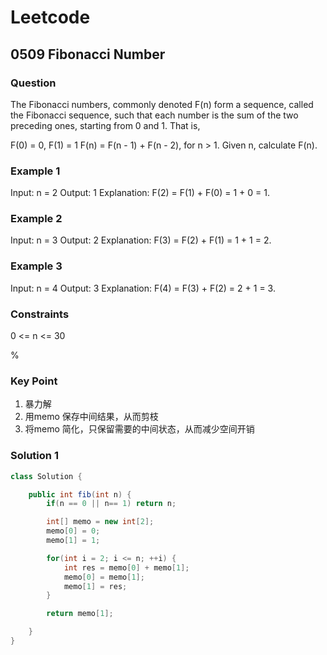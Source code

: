# Leetcode

## 0509 Fibonacci Number

### Question

The Fibonacci numbers, commonly denoted F(n) form a sequence, called the Fibonacci sequence, such that each number is the sum of the two preceding ones, starting from 0 and 1. That is,

F(0) = 0, F(1) = 1
F(n) = F(n - 1) + F(n - 2), for n > 1.
Given n, calculate F(n).

### Example 1

Input: n = 2
Output: 1
Explanation: F(2) = F(1) + F(0) = 1 + 0 = 1.

### Example 2

Input: n = 3
Output: 2
Explanation: F(3) = F(2) + F(1) = 1 + 1 = 2.

### Example 3

Input: n = 4
Output: 3
Explanation: F(4) = F(3) + F(2) = 2 + 1 = 3.

### Constraints

0 <= n <= 30

%

### Key Point

1. 暴力解
2. 用memo 保存中间结果，从而剪枝
3. 将memo 简化，只保留需要的中间状态，从而减少空间开销

### Solution 1

```java
class Solution {

    public int fib(int n) {
        if(n == 0 || n== 1) return n;

        int[] memo = new int[2];
        memo[0] = 0;
        memo[1] = 1;

        for(int i = 2; i <= n; ++i) {
            int res = memo[0] + memo[1];
            memo[0] = memo[1];
            memo[1] = res;
        }

        return memo[1];

    }
}

```
